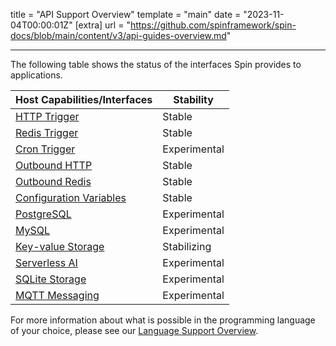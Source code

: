 title = "API Support Overview"
template = "main"
date = "2023-11-04T00:00:01Z"
[extra]
url = "https://github.com/spinframework/spin-docs/blob/main/content/v3/api-guides-overview.md"

---

The following table shows the status of the interfaces Spin provides to applications.

| Host Capabilities/Interfaces                 | Stability    |
|----------------------------------------------|--------------|
| [HTTP Trigger](./http-trigger)               | Stable       |
| [Redis Trigger](./redis-trigger)             | Stable       |
| [Cron Trigger](./triggers)               | Experimental |
| [Outbound HTTP](./http-outbound)             | Stable       |
| [Outbound Redis](./redis-outbound)           | Stable       |
| [Configuration Variables](./variables)       | Stable       |
| [PostgreSQL](./rdbms-storage)                | Experimental |
| [MySQL](./rdbms-storage)                     | Experimental |
| [Key-value Storage](./kv-store-api-guide)    | Stabilizing  |
| [Serverless AI](./serverless-ai-api-guide)   | Experimental |
| [SQLite Storage](./sqlite-api-guide)         | Experimental |
| [MQTT Messaging](./mqtt-outbound)             | Experimental |

For more information about what is possible in the programming language of your choice, please see our [Language Support Overview](./language-support-overview).
